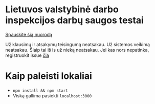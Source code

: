 # Lietuvos valstybinė darbo inspekcijos darbų saugos testai

[Spauskite šią nuorodą](https://modestukasai.github.io/questionaire)

Už klausimų ir atsakymų teisingumą neatsakau.
Už sistemos veikimą neatsakau.
Šiaip tai iš is už nieką neatsakau.
Jei kas nors nepatinka, registruokit issue [čia](https://github.com/modestukasai/questionaire/issues)

# Kaip paleisti lokaliai
* `npm install && npm start`
* Viską gallima pasiekti `localhost:3000`